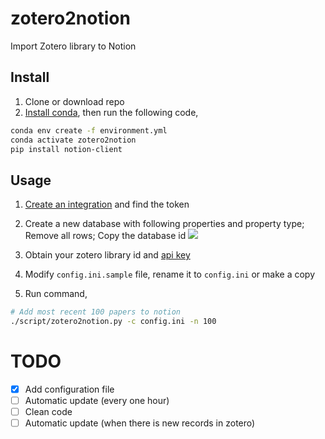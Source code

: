 # zotero2notion

Import Zotero library to Notion 

## Install

1. Clone or download repo 
2. [Install conda](https://docs.conda.io/projects/conda/en/latest/user-guide/install/#regular-installation), then run the following code,

```sh
conda env create -f environment.yml
conda activate zotero2notion
pip install notion-client
```

## Usage

1. [Create an integration](https://www.notion.so/my-integrations) and find the token

2. Create a new database with following properties and property type; Remove all rows; Copy the database id
    ![](http://i.imgur.com/lkKVTta.png)

3. Obtain your zotero library id and [api key](https://www.zotero.org/settings/keys)

4. Modify `config.ini.sample` file, rename it to `config.ini` or make a copy

5. Run command,

```sh
# Add most recent 100 papers to notion
./script/zotero2notion.py -c config.ini -n 100
```

# TODO

- [x] Add configuration file
- [ ] Automatic update (every one hour)
- [ ] Clean code
- [ ] Automatic update (when there is new records in zotero)
